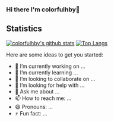 ### Hi there I'm colorfulhby👋

## Statistics
[![colorfulhby's github stats](https://github-readme-stats.vercel.app/api?username=colorfulhby&show_icons=true)](https://github.com/colorfulhby/github-readme-stats)
[![Top Langs](https://github-readme-stats.vercel.app/api/top-langs/?username=colorfulhby&layout=compact)](https://github.com/colorfulhby/github-readme-stats)

<!--
**colorfulhby/colorfulhby** is a ✨ _special_ ✨ repository because its `README.md` (this file) appears on your GitHub profile.
-->
Here are some ideas to get you started:

- 🔭 I’m currently working on ...
- 🌱 I’m currently learning ...
- 👯 I’m looking to collaborate on ...
- 🤔 I’m looking for help with ...
- 💬 Ask me about ...
- 📫 How to reach me: ...
- 😄 Pronouns: ...
- ⚡ Fun fact: ...


